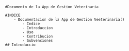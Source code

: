     #Documento de la App de Gestion Veterinaria

    #INDICE
        - Documentacion de la App de Gestion Veeterinaria()
            - Indice
            - Introduccion
            - Uso
            - Contribucion
            - Subvenciones
    ## Introduccio
